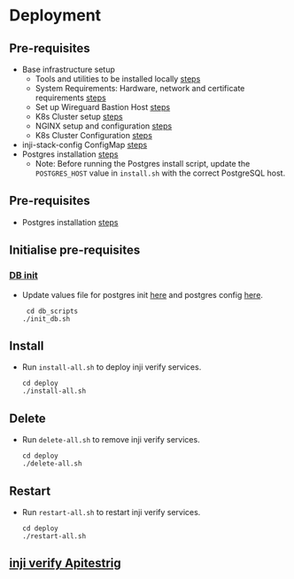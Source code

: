 # Deployment

## Pre-requisites
* Base infrastructure setup
  * Tools and utilities to be installed locally [steps](https://docs.inji.io/readme/setup/deploy#tools-and-utilities)
  * System Requirements: Hardware, network and certificate requirements [steps](https://docs.inji.io/readme/setup/deploy#system-requirements)
  * Set up Wireguard Bastion Host [steps](https://docs.inji.io/readme/setup/deploy#wireguard)
  * K8s Cluster setup [steps](https://docs.inji.io/readme/setup/deploy#k8-cluster-setup)
  * NGINX setup and configuration [steps](https://docs.inji.io/readme/setup/deploy#nginx-for-inji-k8-cluster)
  * K8s Cluster Configuration [steps](https://docs.inji.io/readme/setup/deploy#k8-cluster-configuration)
* inji-stack-config ConfigMap [steps](https://docs.inji.io/readme/setup/deploy#pre-requisites)
* Postgres installation [steps](https://github.com/mosip/mosip-infra/tree/v1.2.0.2/deployment/v3/external/postgres)
  * Note: Before running the Postgres install script, update the `POSTGRES_HOST` value in `install.sh` with the correct PostgreSQL host.

## Pre-requisites
* Postgres installation [steps](https://github.com/mosip/mosip-infra/tree/v1.2.0.2/deployment/v3/external/postgres) 

## Initialise pre-requisites
### [DB init](../db_scripts)
* Update values file for postgres init [here](../db_scripts/init_values.yaml) and postgres config [here](../db_scripts/postgres-config.yaml).
  ```
   cd db_scripts
  ./init_db.sh
  ```
  
## Install
* Run `install-all.sh` to deploy inji verify services.
  ```
  cd deploy
  ./install-all.sh
  ```

## Delete
* Run `delete-all.sh` to remove inji verify services.
  ```
  cd deploy
  ./delete-all.sh
  ```

## Restart
* Run `restart-all.sh` to restart inji verify services.
  ```
  cd deploy
  ./restart-all.sh
  ```
## [inji verify Apitestrig](injiverify-apitestrig)